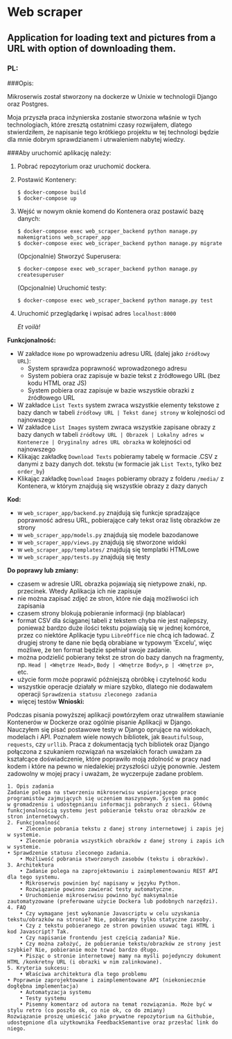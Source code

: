 # Web scraper

## Application for loading text and pictures from a URL with option of downloading them.

### PL:
###Opis:

Mikroserwis został stworzony na dockerze w Unixie w technologii Django oraz Postgres.

Moja przyszła praca inżynierska zostanie stworzona właśnie w tych
technologiach, które zresztą ostatnimi czasy rozwijałem, dlatego
stwierdziłem, że napisanie tego krótkiego projektu w tej technologi
będzie dla mnie dobrym sprawdzianem i utrwaleniem nabytej wiedzy.

###Aby uruchomić aplikację należy:
1. Pobrać repozytorium oraz uruchomić dockera.
2. Postawić Kontenery:
    ```
    $ docker-compose build 
    $ docker-compose up
    ```
3. Wejść w nowym oknie komend do Kontenera oraz postawić bazę danych:
    ```
    $ docker-compose exec web_scraper_backend python manage.py makemigrations web_scraper_app
    $ docker-compose exec web_scraper_backend python manage.py migrate
    ```
    (Opcjonalnie) Stworzyć Superusera:
    ```
    $ docker-compose exec web_scraper_backend python manage.py createsuperuser
    ```
    (Opcjonalnie) Uruchomić testy:
    ```
    $ docker-compose exec web_scraper_backend python manage.py test
    ```
4. Uruchomić przeglądarkę i wpisać adres `localhost:8000`

    _Et voilà!_

**Funkcjonalność:**
- W zakładce `Home` po wprowadzeniu adresu URL (dalej jako `źródłowy URL`):
    * System sprawdza poprawność wprowadzonego adresu
    * System pobiera oraz zapisuje w bazie tekst z źródłowego URL (bez kodu HTML oraz JS)
    * System pobiera oraz zapisuje w bazie wszystkie obrazki z źródłowego URL
- W zakładce `List Texts` system zwraca wszystkie elementy tekstowe z bazy danch w tabeli `źródłowy URL | Tekst danej strony` w kolejności od najnowszego
- W zakładce `List Images` system zwraca wszystkie zapisane obrazy z bazy danych w tabeli `źródłowy URL | Obrazek | Lokalny adres w Kontenerze | Oryginalny adres URL obrazka` w kolejności od najnowszego
- Klikając zakładkę `Download Texts` pobieramy tabelę w formacie .CSV z danymi z bazy danych dot. tekstu (w formacie jak `List Texts`, tylko bez `order_by`)
- Klikając zakładkę `Download Images` pobieramy obrazy z folderu `/media/` z Kontenera, w którym znajdują się wszystkie obrazy z dazy danych
  
**Kod:**
- w `web_scraper_app/backend.py` znajdują się funkcje spradzające poprawność adresu URL, pobierające cały tekst oraz listę obrazków ze strony
- w `web_scraper_app/models.py` znajdują się modele bazodanowe
- w `web_scraper_app/views.py` znajdują się stworzone widoki
- w `web_scraper_app/templates/` znajdują się templatki HTMLowe
- w `web_scraper_app/tests.py` znajdują się testy
    
**Do poprawy lub zmiany:**
- czasem w adresie URL obrazka pojawiają się nietypowe znaki, np. przecinek. Wtedy Aplikacja ich nie zapisuje
- nie można zapisać zdjęć ze stron, które nie dają możliwości ich zapisania
- czasem strony blokują pobieranie informacji (np blablacar)
- format CSV dla ściąganej tabeli z tekstem chyba nie jest najlepszy, ponieważ bardzo duże ilości tekstu pojawiają się w jednej komórce, przez co niektóre Aplikacje typu `LibreOffice` nie chcą ich ładować.
Z drugiej strony te dane nie będą obrabiane w typowym 'Excelu', więc możliwe, że ten format będzie spełniał swoje zadanie.
- można podzielić pobierany tekst ze stron do bazy danych na fragmenty, np. `Head | <Wnętrze Head>`, `Body | <Wnętrze Body>`, `p | <Wnętrze p>`, etc.
- użycie form może poprawić późniejszą obróbkę i czytelność kodu
- wszystkie operacje działały w miare szybko, dlatego nie dodawałem operacji `Sprawdzenia statusu zleconego zadania` 
- więcej testów
**Wnioski:**

Podczas pisania powyższej aplikacji powtórzyłem oraz utrwaliłem stawianie Kontenerów w Dockerze oraz ogólnie pisanie Aplikacji w Django.
Nauczyłem się pisać postawowe testy w Django oprujące na widokach, modelach i API. Poznałem wiele nowych bibliotek, jak `BeautifulSoup`, `requests`, czy `urllib`. Praca z dokumentacją tych bibliotek oraz Django połączona z szukaniem
rozwiązań na wszelakich forach uważam za kształcące doświadczenie,
które poprawiło moją zdolność w pracy nad kodem i które na pewno w niedalekiej przyszłości użyję ponownie.
Jestem zadowolny w mojej pracy i uważam, że wyczerpuje zadane problem.

```
1. Opis zadania
Zadanie polega na stworzeniu mikroserwisu wspierającego pracę
programistów zajmujących się uczeniem maszynowym. System ma pomóc
w gromadzeniu i udostępnianiu informacji pobranych z sieci. Główną
funkcjonalnością systemu jest pobieranie tekstu oraz obrazków ze
stron internetowych. 
2. Funkcjonalność 
    • Zlecenie pobrania tekstu z danej strony internetowej i zapis jej w systemie. 
    • Zlecenie pobrania wszystkich obrazków z danej strony i zapis ich w systemie. 
• Sprawdzenie statusu zleconego zadania. 
    • Możliwość pobrania stworzonych zasobów (tekstu i obrazków). 
3. Architektura 
    • Zadanie polega na zaprojektowaniu i zaimplementowaniu REST API dla tego systemu. 
    • Mikroserwis powinien być napisany w języku Python. 
    • Rozwiązanie powinno zawierać testy automatyczne. 
    • Uruchomienie mikroserwisu powinno być maksymalnie zautomatyzowane (preferowane użycie Dockera lub podobnych narzędzi). 
4. FAQ 
    • Czy wymagane jest wykonanie Javascriptu w celu uzyskania tekstu/obrazków na stronie? Nie, pobieramy tylko statyczne zasoby. 
    • Czy z tekstu pobieranego ze stron powinien usuwać tagi HTML i kod Javascript? Tak. 
    • Czy napisanie frontendu jest częścią zadania? Nie. 
    • Czy można założyć, że pobieranie tekstu/obrazków ze strony jest szybkie? Nie, pobieranie może trwać bardzo długo. 
    • Pisząc o stronie internetowej mamy na myśli pojedynczy dokument HTML /konkretny URL (i obrazki w nim zalinkowane). 
5. Kryteria sukcesu: 
    • Właściwa architektura dla tego problemu 
• Poprawnie zaprojektowane i zaimplementowane API (niekoniecznie dogłębna implementacja) 
    • Automatyzacja systemu 
    • Testy systemu 
    • Pisemny komentarz od autora na temat rozwiązania. Może być w stylu retro (co poszło ok, co nie ok, co do zmiany) 
Rozwiązanie proszę umieścić jako prywatne repozytorium na Githubie, udostępnione dla użytkownika FeedbackSemantive oraz przesłać link do niego. 
```